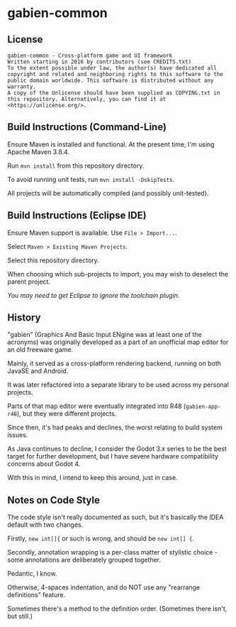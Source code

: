 # gabien-common

## License

	gabien-common - Cross-platform game and UI framework
	Written starting in 2016 by contributors (see CREDITS.txt)
	To the extent possible under law, the author(s) have dedicated all copyright and related and neighboring rights to this software to the public domain worldwide. This software is distributed without any warranty.
	A copy of the Unlicense should have been supplied as COPYING.txt in this repository. Alternatively, you can find it at <https://unlicense.org/>.

## Build Instructions (Command-Line)

Ensure Maven is installed and functional. At the present time, I'm using Apache Maven 3.8.4.

Run `mvn install` from this repository directory.

To avoid running unit tests, run `mvn install -DskipTests`.

All projects will be automatically compiled (and possibly unit-tested).

## Build Instructions (Eclipse IDE)

Ensure Maven support is available. Use `File > Import...`.

Select `Maven > Existing Maven Projects`.

Select this repository directory.

When choosing which sub-projects to import, you may wish to deselect the parent project.

*You may need to get Eclipse to ignore the toolchain plugin.*

## History

"gabien" (Graphics And Basic Input ENgine was at least one of the acronyms) was originally developed as a part of an unofficial map editor for an old freeware game.

Mainly, it served as a cross-platform rendering backend, running on both JavaSE and Android.

It was later refactored into a separate library to be used across my personal projects.

Parts of that map editor were eventually integrated into R48 (`gabien-app-r48`), but they were different projects.

Since then, it's had peaks and declines, the worst relating to build system issues.

As Java continues to decline, I consider the Godot 3.x series to be the best target for further development, but I have severe hardware compatibility concerns about Godot 4.

With this in mind, I intend to keep this around, just in case.

## Notes on Code Style

The code style isn't really documented as such, but it's basically the IDEA default with two changes.

Firstly, `new int[]{` or such is wrong, and should be `new int[] {`.

Secondly, annotation wrapping is a per-class matter of stylistic choice - some annotations are deliberately grouped together.

Pedantic, I know.

Otherwise, 4-spaces indentation, and do NOT use any "rearrange definitions" feature.

Sometimes there's a method to the definition order. (Sometimes there isn't, but still.)

